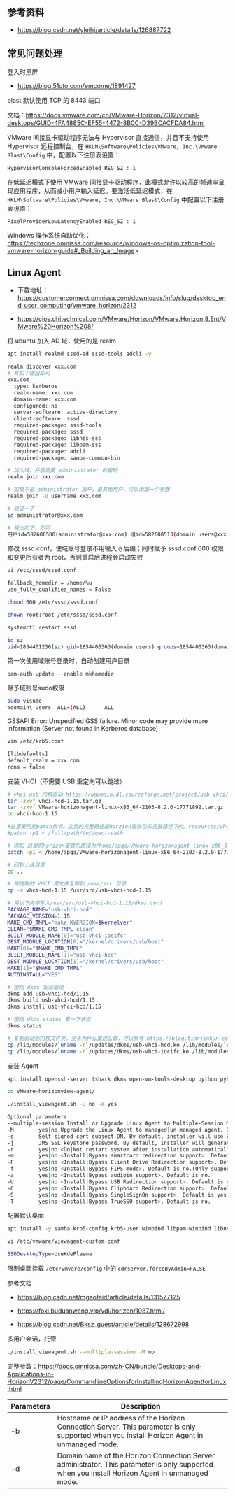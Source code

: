 

## 参考资料

- <https://blog.csdn.net/yleihj/article/details/126887722>

## 常见问题处理

登入时黑屏

- <https://blog.51cto.com/emcome/1891427>

blast 默认使用 TCP 的 8443 端口

文档：<https://docs.vmware.com/cn/VMware-Horizon/2312/virtual-desktops/GUID-4FA4885C-EF55-4472-8B0C-D39BCACFDA84.html>

VMware 间接显卡驱动程序无法与 Hypervisor 直接通信，并且不支持使用 Hypervisor 远程控制台，在 `HKLM\Software\Policies\VMware, Inc.\VMware Blast\Config` 中，配置以下注册表设置：

```
HypervisorConsoleForcedEnabled REG_SZ : 1
```

在低延迟模式下使用 VMware 间接显卡驱动程序，此模式允许以较高的帧速率呈现应用程序，从而减小用户输入延迟。要激活低延迟模式，在 `HKLM\Software\Policies\VMware, Inc.\VMware Blast\Config` 中配置以下注册表设置：

```
PixelProviderLowLatencyEnabled REG_SZ : 1
```

Windows 操作系统自动优化：<https://techzone.omnissa.com/resource/windows-os-optimization-tool-vmware-horizon-guide#_Building_an_Image>>

## Linux Agent

- 下载地址：<https://customerconnect.omnissa.com/downloads/info/slug/desktop_end_user_computing/vmware_horizon/2312>

- <https://cios.dhitechnical.com/VMware/Horizon/VMware.Horizon.8.Ent/VMware%20Horizon%208/>

将 ubuntu 加入 AD 域，使用的是 realm

```bash
apt install realmd sssd-ad sssd-tools adcli -y

realm discover xxx.com
# 有如下输出即可
xxx.com
  type: kerberos
  realm-name: xxx.com
  domain-name: xxx.com
  configured: no
  server-software: active-directory
  client-software: sssd
  required-package: sssd-tools
  required-package: sssd
  required-package: libnss-sss
  required-package: libpam-sss
  required-package: adcli
  required-package: samba-common-bin

# 加入域，并且需要 administrator 的密码
realm join xxx.com

# 如果不是 administrator 用户，是其他用户，可以添加一个参数
realm join -U username xxx.com  

# 验证一下
id administrator@xxx.com

# 输出如下，即可
用户id=582600500(administrator@xxx.com) 组id=582600513(domain users@xxx.com) 组=582600513(domain users@xxx.com),582600512(domain admins@xxx.com),582600518(schema admins@xxx.com),582600572(denied rodc password replication group@xxx.com),582600520(group policy creator owners@xxx.com),582600519(enterprise admins@xxx.com

```

修改 sssd.conf，使域账号登录不用输入 `@` 后缀；同时赋予 sssd.conf 600 权限和变更所有者为 root，否则重启后进程会启动失败

```bash
vi /etc/sssd/sssd.conf

fallback_homedir = /home/%u
use_fully_qualified_names = False

chmod 600 /etc/sssd/sssd.conf

chown root:root /etc/sssd/sssd.conf

systemctl restart sssd

id sz
uid=1854401236(sz) gid=1854400363(domain users) groups=1854400363(domain users)

```

第一次使用域账号登录时，自动创建用户目录

```
pam-auth-update --enable mkhomedir
```

赋予域账号sudo权限

```bash
sudo visudo
%domain\ users  ALL=(ALL)      ALL
```

GSSAPI Error: Unspecified GSS failure. Minor code may provide more information (Server not found in Kerberos database)

```bash
vim /etc/krb5.conf

[libdefaults]
default_realm = xxx.com
rdns = false
```

安装 VHCI（不需要 USB 重定向可以跳过）

```bash
# vhci usb 内核驱动 https://udomain.dl.sourceforge.net/project/usb-vhci/linux%20kernel%20module/vhci-hcd-1.15.tar.gz
tar -zxvf vhci-hcd-1.15.tar.gz
tar -zxvf VMware-horizonagent-linux-x86_64-2103-8.2.0-17771892.tar.gz
cd vhci-hcd-1.15

#这里要用到patch指令。这里的完整路径是horzion安装包的完整路径下的。resources/vhci/patch/vhci.patch路径
#patch -p1 < /full/path/to/agent-path

# 例如 这里的horizon安装包路径为/home/apqa/VMware-horizonagent-linux-x86_64-2103-8.2.0-17771892，那么命令为
patch -p1 < /home/apqa/VMware-horizonagent-linux-x86_64-2103-8.2.0-17771892/resources/vhci/patch/vhci.patch

# 回到上级目录
cd ..

# 将提取的 VHCI 源文件复制到 /usr/src 目录
cp -r vhci-hcd-1.15 /usr/src/usb-vhci-hcd-1.15

# 将以下内容写入/usr/src/usb-vhci-hcd-1.15/dkms.conf
PACKAGE_NAME="usb-vhci-hcd"
PACKAGE_VERSION=1.15
MAKE_CMD_TMPL="make KVERSION=$kernelver"
CLEAN="$MAKE_CMD_TMPL clean"
BUILT_MODULE_NAME[0]="usb-vhci-iocifc"
DEST_MODULE_LOCATION[0]="/kernel/drivers/usb/host"
MAKE[0]="$MAKE_CMD_TMPL"
BUILT_MODULE_NAME[1]="usb-vhci-hcd"
DEST_MODULE_LOCATION[1]="/kernel/drivers/usb/host"
MAKE[1]="$MAKE_CMD_TMPL"
AUTOINSTALL="YES"

# 使用 dkms 安装驱动
dkms add usb-vhci-hcd/1.15
dkms build usb-vhci-hcd/1.15
dkms install usb-vhci-hcd/1.15

# 使用 dkms status 看一下状态
dkms status

# 复制驱动到内核文件夹，至于为什么要这么做，可以参考 https://blog.tianjinkun.com/post/66.html
cp /lib/modules/`uname -r`/updates/dkms/usb-vhci-hcd.ko /lib/modules/`uname -r`/kernel/drivers/usb/host/
cp /lib/modules/`uname -r`/updates/dkms/usb-vhci-iocifc.ko /lib/modules/`uname -r`/kernel/drivers/usb/host/
```

安装 Agent

```bash
apt install openssh-server tshark dkms open-vm-tools-desktop python python-dbus python-gobject make gcc linux-headers-`uname -r` libelf-dev lightdm realmd sssd sssd-tools libnss-sss libpam-sss adcli samba-common-bin oddjob oddjob-mkhomedir

cd VMware-horizonview-agent/

./install_viewagent.sh -U no -a yes

Optional parameters
--multiple-session Install or Upgrade Linux Agent to Multiple-Session Mode. Default is Singleton Mode.
-M        yes|no Upgrade the Linux Agent to managed|un-managed agent. Default is yes.
-s        Self signed cert subject DN. By default, installer will use Blast for CN.
-j        JMS SSL keystore password. By default, installer will generate a random string.
-r        yes|no <Do|Not restart system after installation automatically>. Default is no.
-m        yes|no <Install|Bypass smartcard redirection support>. Default is no.
-F        yes|no <Install|Bypass Client Drive Redirection support>. Default is yes.
-f        yes|no <Install|Bypass FIPS mode>. Default is no.(Only support RedHat 7.x/8.x)
-a        yes|no <Install|Bypass audioin support>. Default is no.
-U        yes|no <Install|Bypass USB Redirection support>. Default is no.
-C        yes|no <Install|Bypass Clipboard Redirection support>. Default is yes.
-S        yes|no <Install|Bypass SingleSignOn support>. Default is yes.
-T        yes|no <Install|Bypass TrueSSO support>. Default is no.
```

配置默认桌面

```bash
apt install -y samba krb5-config krb5-user winbind libpam-winbind libnss-winbind

vi /etc/vmware/viewagent-custom.conf

SSODesktopType=UseKdePlasma
```

限制桌面挂载 `/etc/vmvare/config` 中的 `cdrserver.forceByAdmin=FALSE`

参考文档

- <https://blog.csdn.net/mgaofeid/article/details/131577125>
- <https://foxi.buduanwang.vip/vdi/horizon/1087.html/>

- <https://blog.csdn.net/Bksz_guest/article/details/128672998>

多用户会话，托管

```bash
./install_viewagent.sh --multiple-session -M no
```

完整参数：<https://docs.omnissa.com/zh-CN/bundle/Desktops-and-Applications-in-HorizonV2312/page/CommandlineOptionsforInstallingHorizonAgentforLinux.html>

| Parameters | Description                                                  |
| ---------- | ------------------------------------------------------------ |
| -b         | Hostname or IP address of the Horizon Connection Server. This parameter is only supported when you install Horizon Agent in unmanaged mode. |
| -d         | Domain name of the Horizon Connection Server administrator. This parameter is only supported when you install Horizon Agent in unmanaged mode. |
